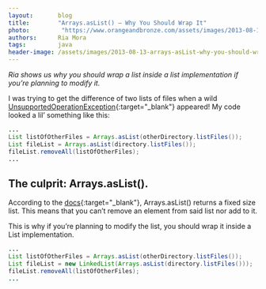 ```yaml
---
layout:       blog
title:        "Arrays.asList() – Why You Should Wrap It"
photo:		   "https://www.orangeandbronze.com/assets/images/2013-08-13-arrays-asList-why-you-should-wrap-it/FBimage-WhyYouShouldWrapIt.png"
authors:      Ria Mora
tags:         java
header-image: /assets/images/2013-08-13-arrays-asList-why-you-should-wrap-it/WhyYouShouldWrapIt-banner.png
---
```

*Ria shows us why you should wrap a list inside a list implementation if you’re planning to modify it.*

I was trying to get the difference of two lists of files when a wild [UnsupportedOperationException](https://docs.oracle.com/javase/7/docs/api/java/lang/UnsupportedOperationException.html){:target="_blank"} appeared!
My code looked a lil’ something like this:

```java
...
List listOfOtherFiles = Arrays.asList(otherDirectory.listFiles());
List fileList = Arrays.asList(directory.listFiles());
fileList.removeAll(listOfOtherFiles);
...
```

## The culprit: Arrays.asList().

According to the [docs](https://docs.oracle.com/javase/6/docs/api/java/util/Arrays.html#asList(T...)){:target="_blank"}, Arrays.asList() returns a fixed size list. This means that you can’t remove an element from said list nor add to it.

This is why if you’re planning to modify the list, you should wrap it inside a List implementation.

```java
...
List listOfOtherFiles = Arrays.asList(otherDirectory.listFiles());
List fileList = new LinkedList(Arrays.asList(directory.listFiles()));
fileList.removeAll(listOfOtherFiles);
...
```